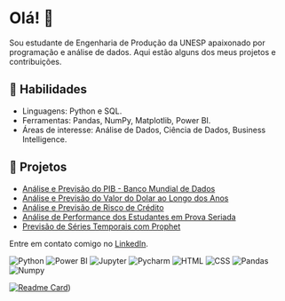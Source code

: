 # Olá! 👋

Sou estudante de Engenharia de Produção da UNESP apaixonado por programação e análise de dados. Aqui estão alguns dos meus projetos e contribuições.

## 🚀 Habilidades
- Linguagens: Python e SQL.
- Ferramentas: Pandas, NumPy, Matplotlib, Power BI.
- Áreas de interesse: Análise de Dados, Ciência de Dados, Business Intelligence.

## 📂 Projetos
- [Análise e Previsão do PIB - Banco Mundial de Dados](https://github.com/Georgettig/An-lise-e-Previs-o-do-PIB---Brasil-EUA-e-China)
- [Análise e Previsão do Valor do Dolar ao Longo dos Anos](https://github.com/Georgettig/Previs-o-Dolar)
- [Análise e Previsão de Risco de Crédito](https://github.com/Georgettig/Analise-de-Risco-Credito)
- [Análise de Performance dos Estudantes em Prova Seriada](https://github.com/Georgettig/Analise-de-Performance-dos-Estudantes)
- [Previsão de Séries Temporais com Prophet](https://github.com/Georgettig/Previs-o-de-S-ries-Temporais---Microsoft)

Entre em contato comigo no [LinkedIn](https://www.linkedin.com/in/guilherme-georgetti/).

![Python](https://img.shields.io/badge/Python-FFD43B?style=for-the-badge&logo=python&logoColor=blue)
![Power BI](https://img.shields.io/badge/Power%20BI-F2C811?style=for-the-badge&logo=power-bi&logoColor=black)
![Jupyter](https://img.shields.io/badge/Jupyter-F37626.svg?&style=for-the-badge&logo=Jupyter&logoColor=white)
![Pycharm](https://img.shields.io/badge/PyCharm-000000.svg?&style=for-the-badge&logo=PyCharm&logoColor=white)
![HTML](https://img.shields.io/badge/HTML5-E34F26?style=for-the-badge&logo=html5&logoColor=white)
![CSS](https://img.shields.io/badge/CSS3-1572B6?style=for-the-badge&logo=css3&logoColor=white)
![Pandas](https://img.shields.io/badge/Pandas-2C2D72?style=for-the-badge&logo=pandas&logoColor=white)
![Numpy](https://img.shields.io/badge/Numpy-777BB4?style=for-the-badge&logo=numpy&logoColor=white)


[![Readme Card](https://github-readme-stats.vercel.app/api/pin/?username=Georgettig&repo=Analise-de-Dados&theme=merko)](https://github.com/Georgettig/Analise-de-Dados))

